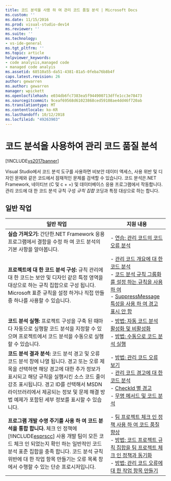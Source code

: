 ```yaml
---
title: 코드 분석을 사용 하 여 관리 코드 품질 분석 | Microsoft Docs
ms.custom: ''
ms.date: 11/15/2016
ms.prod: visual-studio-dev14
ms.reviewer: ''
ms.suite: ''
ms.technology:
- vs-ide-general
ms.tgt_pltfrm: ''
ms.topic: article
helpviewer_keywords:
- code analysis,managed code
- managed code analyis
ms.assetid: 68510a55-da51-4381-81a5-0feba76b8b4f
caps.latest.revision: 26
author: gewarren
ms.author: gewarren
manager: wpickett
ms.openlocfilehash: e034db6fc7383ea5f944900713dffe1cc3e78473
ms.sourcegitcommit: 9ceaf69568d61023868ced59108ae4dd46f720ab
ms.translationtype: MT
ms.contentlocale: ko-KR
ms.lasthandoff: 10/12/2018
ms.locfileid: "49263903"
---
```

# <a name="analyzing-managed-code-quality-by-using-code-analysis"></a>코드 분석을 사용하여 관리 코드 품질 분석
[!INCLUDE[vs2017banner](../includes/vs2017banner.md)]

Visual Studio에서 코드 분석 도구를 사용하면 비보안 데이터 액세스, 사용 위반 및 디자인 문제와 같은 코드에서 잠재적인 문제를 검색할 수 있습니다. 코드 분석은.NET Framework, 네이티브 (C 및 c + +) 및 데이터베이스 응용 프로그램에서 작동합니다. 관리 코드에 대 한 코드 분석 규칙 구성 *규칙 집합* 코딩과 특정 대상으로 하는 합니다.  
  
## <a name="common-tasks"></a>일반 작업  
  
|일반 작업|지원 내용|  
|------------------|------------------------|  
|**실습 가져오기:** 간단한.NET Framework 응용 프로그램에서 결함을 수정 하 여 코드 분석의 기본 사항을 알아봅니다.|-   [연습: 관리 코드의 코드 오류 분석](../code-quality/walkthrough-analyzing-managed-code-for-code-defects.md)|  
|**프로젝트에 대 한 코드 분석 구성:** 규칙 관리에 대 한 코드는 보안 및 디자인 같은 특정 영역을 대상으로 하는 규칙 집합으로 구성 됩니다. Microsoft 표준 규칙을 설정 하거나 직접 만들 중 하나를 사용할 수 있습니다.|-   [관리 코드 개요에 대 한 코드 분석](../code-quality/code-analysis-for-managed-code-overview.md)<br />-   [코드 분석 규칙 그룹화를 설정 하는 규칙을 사용 하 여](../code-quality/using-rule-sets-to-group-code-analysis-rules.md)<br />-   [SuppressMessage 특성을 사용 하 여 경고 표시 안 함](../code-quality/suppress-warnings-by-using-the-suppressmessage-attribute.md)|  
|**코드 분석 실행:** 프로젝트 구성을 구축 된 때마다 자동으로 실행할 코드 분석을 지정할 수 있으며 프로젝트에서 코드 분석을 수동으로 실행할 수 있습니다.|-   [방법: 자동 코드 분석 활성화 및 비활성화](../code-quality/how-to-enable-and-disable-automatic-code-analysis-for-managed-code.md)<br />-   [방법: 수동으로 코드 분석 실행](../code-quality/how-to-run-code-analysis-manually-for-managed-code.md)|  
|**코드 분석 결과 분석:** 코드 분석 경고 및 오류 코드 분석 창에 나열 됩니다. 경고 또는 오류 제목을 선택하면 해당 경고에 대한 추가 정보가 표시되고 해당 규칙을 실행시킨 소스 코드 줄이 강조 표시됩니다. 경고 ID를 선택해서 MSDN 라이브러리에서 제공되는 정보 및 문제 해결 방법 예제가 포함된 세부 정보를 표시할 수 있습니다.|-   [방법: 관리 코드 오류 보기](../code-quality/how-to-view-managed-code-defects.md)<br />-   [관리 코드 경고에 대 한 코드 분석](../code-quality/code-analysis-for-managed-code-warnings.md)<br />-   [CheckId 별 경고](../code-quality/code-analysis-warnings-for-managed-code-by-checkid.md)<br />-   [무명 메서드 및 코드 분석](../code-quality/anonymous-methods-and-code-analysis.md)|  
|**프로그램 개발 수명 주기를 사용 하 여 코드 분석을 통합 합니다.** 체크 인 정책에 [!INCLUDE[esprscc](../includes/esprscc-md.md)] 사용 개발 팀이 모든 코드 체크 인 되었는지 확인 하는 일반적인 코드 분석 표준 집합을 충족 합니다. 코드 분석 규칙 위반에 대 한 작업 항목 만들기는 오류 목록 창에서 수행할 수 있는 단순 프로시저입니다.|-   [팀 프로젝트 체크 인 정책 사용 하 여 코드 품질 향상](../code-quality/enhancing-code-quality-with-team-project-check-in-policies.md)<br />-   [방법: 코드 프로젝트 규칙 집합을 팀 프로젝트 체크 인 정책과 동기화](../code-quality/how-to-synchronize-code-project-rule-sets-with-team-project-check-in-policy.md)<br />-   [방법: 관리 코드 오류에 대 한 작업 항목 만들기](../code-quality/how-to-create-a-work-item-for-a-managed-code-defect.md)|



